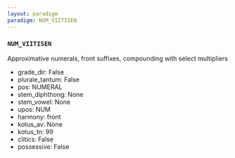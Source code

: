 ```yaml
---
layout: paradigm
paradigm: NUM_VIITISEN
---
```

### ` NUM_VIITISEN `

Approximative numerals, front suffixes, compounding with select multipliers
* grade_dir: False
* plurale_tantum: False
* pos: NUMERAL
* stem_diphthong: None
* stem_vowel: None
* upos: NUM
* harmony: front
* kotus_av: None
* kotus_tn: 99
* clitics: False
* possessive: False
